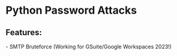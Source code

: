 # Python Password Attacks

<h2> Features: </h2>
<p> - SMTP Bruteforce (Working for GSuite/Google Workspaces 2023!) </p>
